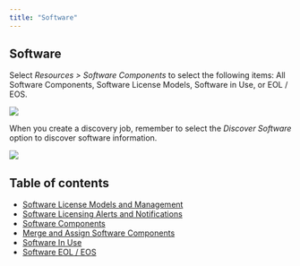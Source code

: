 ```yaml
---
title: "Software"
---
```


## Software

Select _Resources > Software Components_ to select the following items: All Software Components, Software License Models, Software in Use, or EOL / EOS.

![](/assets/images/Software_menu.png)

When you create a discovery job, remember to select the _Discover Software_ option to discover software information.

![](/assets/images/WEB-293_SoftwareServices-Discover-Options.png)


## Table of contents

- [Software License Models and Management](infrastructure-management/software/software-license-management.md)
- [Software Licensing Alerts and Notifications](infrastructure-management/software/software-licensing-alerts-and-notifications.md)
- [Software Components](infrastructure-management/software/software-components.md)
- [Merge and Assign Software Components](infrastructure-management/software/merge-and-assign-software-components.mdx)
- [Software In Use](infrastructure-management/software/software-in-use.md)
- [Software EOL / EOS](infrastructure-management/software/software-eol-eos.md)